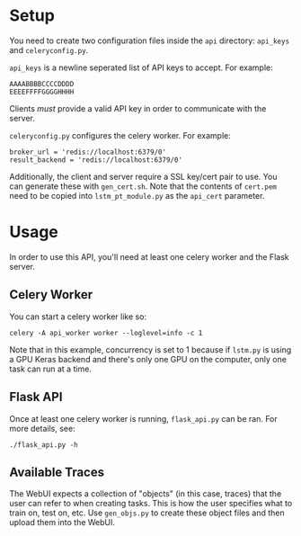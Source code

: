 # Setup

You need to create two configuration files inside the `api` directory: `api_keys` and `celeryconfig.py`.

`api_keys` is a newline seperated list of API keys to accept. For example:

    AAAABBBBCCCCDDDD
    EEEEFFFFGGGGHHHH

Clients *must* provide a valid API key in order to communicate with the server.

`celeryconfig.py` configures the celery worker. For example:

    broker_url = 'redis://localhost:6379/0'
    result_backend = 'redis://localhost:6379/0'

Additionally, the client and server require a SSL key/cert pair to use. You can generate these with
`gen_cert.sh`. Note that the contents of `cert.pem` need to be copied into `lstm_pt_module.py` as
the `api_cert` parameter.

# Usage

In order to use this API, you'll need at least one celery worker and the Flask server.

## Celery Worker

You can start a celery worker like so:

    celery -A api_worker worker --loglevel=info -c 1

Note that in this example, concurrency is set to 1 because if `lstm.py` is using a GPU Keras backend and
there's only one GPU on the computer, only one task can run at a time.

## Flask API

Once at least one celery worker is running, `flask_api.py` can be ran. For more details, see:

    ./flask_api.py -h

## Available Traces

The WebUI expects a collection of "objects" (in this case, traces) that the user can refer to when
creating tasks. This is how the user specifies what to train on, test on, etc. Use `gen_objs.py` to
create these object files and then upload them into the WebUI.
